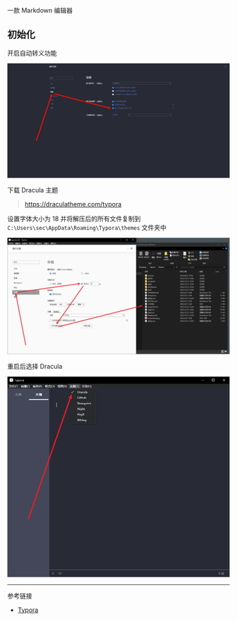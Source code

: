 一款 Markdown 编辑器

## 初始化

开启自动转义功能

![开启自动转义功能](./../../../../../../../images/Typora/%E5%BC%80%E5%90%AF%E8%87%AA%E5%8A%A8%E8%BD%AC%E4%B9%89%E5%8A%9F%E8%83%BD.png)

下载 Dracula 主题

> https://draculatheme.com/typora

设置字体大小为 18 并将解压后的所有文件复制到 `C:\Users\sec\AppData\Roaming\Typora\themes` 文件夹中

![设置字体大小为 18 并将解压后的所有文件复制到 `theme` 文件夹中](./../../../../../../../images/Typora/%E8%AE%BE%E7%BD%AE%E5%AD%97%E4%BD%93%E5%A4%A7%E5%B0%8F%E4%B8%BA%2018%20%E5%B9%B6%E5%B0%86%E8%A7%A3%E5%8E%8B%E5%90%8E%E7%9A%84%E6%89%80%E6%9C%89%E6%96%87%E4%BB%B6%E5%A4%8D%E5%88%B6%E5%88%B0%20%60theme%60%20%E6%96%87%E4%BB%B6%E5%A4%B9%E4%B8%AD.png)

重启后选择 Dracula

![重启后选择 Dracula](./../../../../../../../images/Typora/%E9%87%8D%E5%90%AF%E5%90%8E%E9%80%89%E6%8B%A9%20Dracula.png)

---

参考链接

- [Typora](https://typora.io/)
